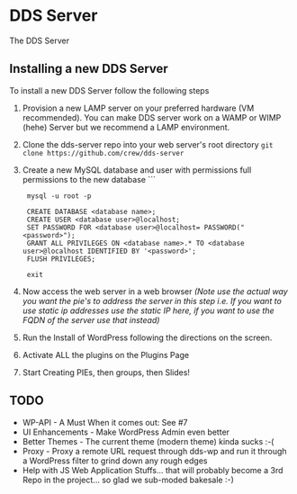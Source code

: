 DDS Server
==========

The DDS Server


Installing a new DDS Server
---------------------------

To install a new DDS Server follow the following steps


1. Provision a new LAMP server on your preferred hardware (VM recommended).  You can make DDS server work on a WAMP or WIMP (hehe) Server but we recommend a LAMP environment.
2. Clone the dds-server repo into your web server's root directory `git clone https://github.com/crew/dds-server`
3. Create a new MySQL database and user with permissions full permissions to the new database 
        ```
           
        mysql -u root -p

        CREATE DATABASE <database name>;
        CREATE USER <database user>@localhost;
        SET PASSWORD FOR <database user>@localhost= PASSWORD("<password>");        
        GRANT ALL PRIVILEGES ON <database name>.* TO <database user>@localhost IDENTIFIED BY '<password>';
        FLUSH PRIVILEGES;
        
        exit
4. Now access the web server in a web browser *(Note use the actual way you want the pie's to address the server in this step i.e. If you want to use static ip addresses use the static IP here, if you want to use the FQDN of the server use that instead)*
5. Run the Install of WordPress following the directions on the screen.
6. Activate ALL the plugins on the Plugins Page
7. Start Creating PIEs, then groups, then Slides!


TODO
----

* WP-API - A Must When it comes out: See #7
* UI Enhancements - Make WordPress Admin even better
* Better Themes - The current theme (modern theme) kinda sucks :-(
* Proxy - Proxy a remote URL request through dds-wp and run it through a WordPress filter to grind down any rough edges
* Help with JS Web Application Stuffs... that will probably become a 3rd Repo in the project... so glad we sub-moded bakesale :-)
